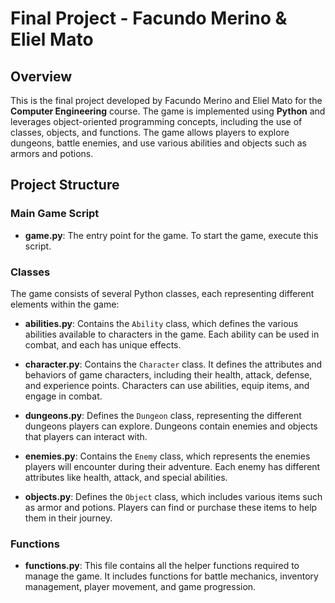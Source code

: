 # Final Project - Facundo Merino & Eliel Mato

## Overview
This is the final project developed by Facundo Merino and Eliel Mato for the **Computer Engineering** course. The game is implemented using **Python** and leverages object-oriented programming concepts, including the use of classes, objects, and functions. The game allows players to explore dungeons, battle enemies, and use various abilities and objects such as armors and potions.

## Project Structure

### Main Game Script
- **game.py**: The entry point for the game. To start the game, execute this script.

### Classes
The game consists of several Python classes, each representing different elements within the game:

- **abilities.py**: Contains the `Ability` class, which defines the various abilities available to characters in the game. Each ability can be used in combat, and each has unique effects.
  
- **character.py**: Contains the `Character` class. It defines the attributes and behaviors of game characters, including their health, attack, defense, and experience points. Characters can use abilities, equip items, and engage in combat.
  
- **dungeons.py**: Defines the `Dungeon` class, representing the different dungeons players can explore. Dungeons contain enemies and objects that players can interact with.
  
- **enemies.py**: Contains the `Enemy` class, which represents the enemies players will encounter during their adventure. Each enemy has different attributes like health, attack, and special abilities.
  
- **objects.py**: Defines the `Object` class, which includes various items such as armor and potions. Players can find or purchase these items to help them in their journey.

### Functions
- **functions.py**: This file contains all the helper functions required to manage the game. It includes functions for battle mechanics, inventory management, player movement, and game progression.
